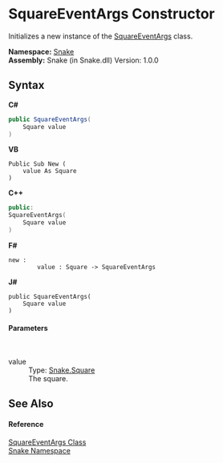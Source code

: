 # SquareEventArgs Constructor 
 

Initializes a new instance of the <a href="T_Snake_SquareEventArgs">SquareEventArgs</a> class.

**Namespace:**&nbsp;<a href="N_Snake">Snake</a><br />**Assembly:**&nbsp;Snake (in Snake.dll) Version: 1.0.0

## Syntax

**C#**<br />
``` C#
public SquareEventArgs(
	Square value
)
```

**VB**<br />
``` VB
Public Sub New ( 
	value As Square
)
```

**C++**<br />
``` C++
public:
SquareEventArgs(
	Square value
)
```

**F#**<br />
``` F#
new : 
        value : Square -> SquareEventArgs
```

**J#**<br />
``` J#
public SquareEventArgs(
	Square value
)
```


#### Parameters
&nbsp;<dl><dt>value</dt><dd>Type: <a href="T_Snake_Square">Snake.Square</a><br />The square.</dd></dl>

## See Also


#### Reference
<a href="T_Snake_SquareEventArgs">SquareEventArgs Class</a><br /><a href="N_Snake">Snake Namespace</a><br />